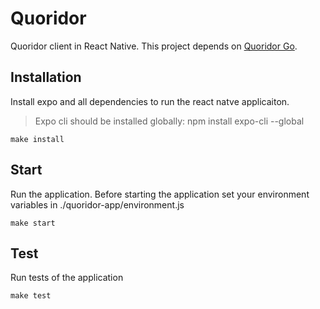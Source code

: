 # Quoridor

Quoridor client in React Native. This project depends on [Quoridor Go](https://github.com/marmelab/quoridor-go).

## Installation

Install expo and all dependencies to run the react natve applicaiton.

> Expo cli should be installed globally: npm install expo-cli --global

```
make install
```

## Start

Run the application. Before starting the application set your environment variables in ./quoridor-app/environment.js

```
make start
```

## Test

Run tests of the application

```
make test
```
